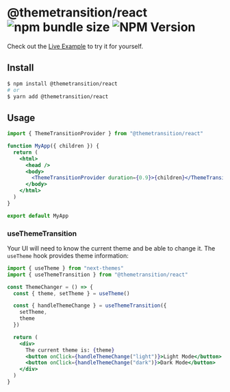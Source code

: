 # @themetransition/react ![npm bundle size](https://img.shields.io/bundlephobia/minzip/%40themetransition%2Freact) ![NPM Version](https://img.shields.io/npm/v/%40themetransition%2Freact)

Check out the [Live Example](https://theme-transition-example.vercel.app/) to try it for yourself.

## Install

```bash
$ npm install @themetransition/react
# or
$ yarn add @themetransition/react
```

## Usage

```jsx
import { ThemeTransitionProvider } from "@themetransition/react"

function MyApp({ children }) {
  return (
    <html>
      <head />
      <body>
        <ThemeTransitionProvider duration={0.9}>{children}</ThemeTransitionProvider>
      </body>
    </html>
  )
}

export default MyApp
```

### useThemeTransition

Your UI will need to know the current theme and be able to change it. The `useTheme` hook provides theme information:

```jsx
import { useTheme } from "next-themes"
import { useThemeTransition } from "@themetransition/react"

const ThemeChanger = () => {
  const { theme, setTheme } = useTheme()

  const { handleThemeChange } = useThemeTransition({
    setTheme,
    theme
  })

  return (
    <div>
      The current theme is: {theme}
      <button onClick={handleThemeChange("light")}>Light Mode</button>
      <button onClick={handleThemeChange("dark")}>Dark Mode</button>
    </div>
  )
}
```
